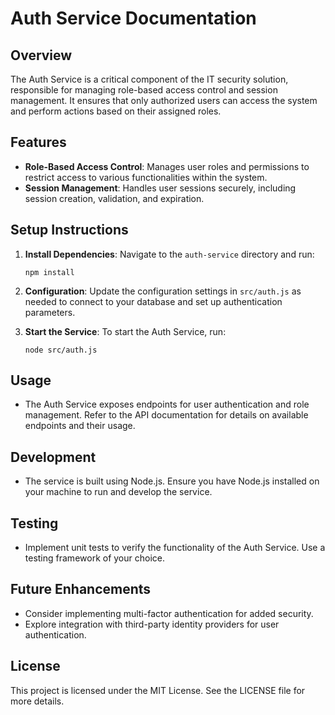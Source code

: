# Auth Service Documentation

## Overview
The Auth Service is a critical component of the IT security solution, responsible for managing role-based access control and session management. It ensures that only authorized users can access the system and perform actions based on their assigned roles.

## Features
- **Role-Based Access Control**: Manages user roles and permissions to restrict access to various functionalities within the system.
- **Session Management**: Handles user sessions securely, including session creation, validation, and expiration.

## Setup Instructions
1. **Install Dependencies**: Navigate to the `auth-service` directory and run:
   ```
   npm install
   ```

2. **Configuration**: Update the configuration settings in `src/auth.js` as needed to connect to your database and set up authentication parameters.

3. **Start the Service**: To start the Auth Service, run:
   ```
   node src/auth.js
   ```

## Usage
- The Auth Service exposes endpoints for user authentication and role management. Refer to the API documentation for details on available endpoints and their usage.

## Development
- The service is built using Node.js. Ensure you have Node.js installed on your machine to run and develop the service.

## Testing
- Implement unit tests to verify the functionality of the Auth Service. Use a testing framework of your choice.

## Future Enhancements
- Consider implementing multi-factor authentication for added security.
- Explore integration with third-party identity providers for user authentication.

## License
This project is licensed under the MIT License. See the LICENSE file for more details.